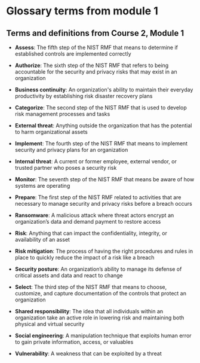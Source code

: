 # Glossary terms from module 1
## Terms and definitions from Course 2, Module 1

- **Assess**: The fifth step of the NIST RMF that means to determine if established controls are implemented correctly

- **Authorize**: The sixth step of the NIST RMF that refers to being accountable for the security and privacy risks that may exist in an organization

- **Business continuity**: An organization's ability to maintain their everyday productivity by establishing risk disaster recovery plans

- **Categorize**: The second step of the NIST RMF that is used to develop risk management processes and tasks

- **External threat**: Anything outside the organization that has the potential to harm organizational assets

- **Implement**: The fourth step of the NIST RMF that means to implement security and privacy plans for an organization

- **Internal threat**: A current or former employee, external vendor, or trusted partner who poses a security risk

- **Monitor**: The seventh step of the NIST RMF that means be aware of how systems are operating

- **Prepare**: The first step of the NIST RMF related to activities that are necessary to manage security and privacy risks before a breach occurs

- **Ransomware**: A malicious attack where threat actors encrypt an organization’s data and demand payment to restore access 

- **Risk**: Anything that can impact the confidentiality, integrity, or availability of an asset

- **Risk mitigation**: The process of having the right procedures and rules in place to quickly reduce the impact of a risk like a breach

- **Security posture**: An organization’s ability to manage its defense of critical assets and data and react to change

- **Select**: The third step of the NIST RMF that means to choose, customize, and capture documentation of the controls that protect an organization

- **Shared responsibility**: The idea that all individuals within an organization take an active role in lowering risk and maintaining both physical and virtual security

- **Social engineering**: A manipulation technique that exploits human error to gain private information, access, or valuables 

- **Vulnerability**: A weakness that can be exploited by a threat

